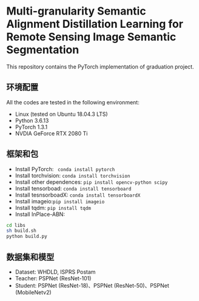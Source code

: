 # Multi-granularity Semantic Alignment Distillation Learning for Remote Sensing Image Semantic Segmentation
This repository contains the PyTorch implementation of graduation project.

## 环境配置

All the codes are tested in the following environment:

* Linux (tested on Ubuntu 18.04.3 LTS)
* Python 3.6.13
* PyTorch 1.3.1
* NVDIA GeForce RTX 2080 Ti

## 框架和包

* Install PyTorch: ` conda install pytorch`
* Install torchvision: `conda install torchvision`
* Install other dependences: ` pip install opencv-python scipy `
* Install tensorboad: `conda install tensorboard`
* Install tesnsorboadX: `conda install tensorboardX`
* Install imageio:`pip install imageio`
* Install tqdm: `pip install tqdm`
* Install InPlace-ABN:
```bash
cd libs
sh build.sh
python build.py
```

## 数据集和模型

* Dataset: WHDLD, ISPRS Postam
* Teacher: PSPNet (ResNet-101)
* Student: PSPNet (ResNet-18)、PSPNet (ResNet-50)、PSPNet (MobileNetv2)
